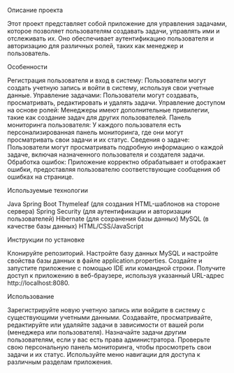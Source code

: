 Описание проекта

Этот проект представляет собой приложение для управления задачами, которое позволяет пользователям создавать задачи, управлять ими и отслеживать их. 
Оно обеспечивает аутентификацию пользователя и авторизацию для различных ролей, таких как менеджер и пользователь.

Особенности

Регистрация пользователя и вход в систему: Пользователи могут создать учетную запись и войти в систему, используя свои учетные данные.
Управление задачами: Пользователи могут создавать, просматривать, редактировать и удалять задачи.
Управление доступом на основе ролей: Менеджеры имеют дополнительные привилегии, такие как создание задач для других пользователей.
Панель мониторинга пользователя: У каждого пользователя есть персонализированная панель мониторинга, где они могут просматривать свои задачи и их статус.
Сведения о задаче: Пользователи могут просматривать подробную информацию о каждой задаче, включая назначенного пользователя и создателя задачи.
Обработка ошибок: Приложение корректно обрабатывает и отображает ошибки, предоставляя пользователю соответствующие сообщения об ошибках на странице.

Используемые технологии

Java
Spring Boot
Thymeleaf (для создания HTML-шаблонов на стороне сервера)
Spring Security (для аутентификации и авторизации пользователей)
Hibernate (для сохранения базы данных)
MySQL (в качестве базы данных)
HTML/CSS/JavaScript

Инструкции по установке

Клонируйте репозиторий.
Настройте базу данных MySQL и настройте свойства базы данных в файле application.properties.
Создайте и запустите приложение с помощью IDE или командной строки.
Получите доступ к приложению в веб-браузере, используя указанный URL-адрес http://localhost:8080.

Использование

Зарегистрируйте новую учетную запись или войдите в систему с существующими учетными данными.
Создавайте, просматривайте, редактируйте или удаляйте задачи в зависимости от вашей роли (менеджера или пользователя).
Назначайте задачи другим пользователям, если у вас есть права администратора.
Проверьте свою персональную панель мониторинга, чтобы просмотреть свои задачи и их статус.
Используйте меню навигации для доступа к различным разделам приложения.


